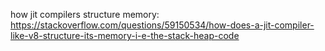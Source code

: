 how jit compilers structure memory: https://stackoverflow.com/questions/59150534/how-does-a-jit-compiler-like-v8-structure-its-memory-i-e-the-stack-heap-code